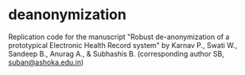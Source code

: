 # deanonymization
 
Replication code for the manuscript 
"Robust de-anonymization of a prototypical Electronic Health Record system" 
by Karnav P., Swati W., Sandeep B., Anurag A., & Subhashis B. 
(corresponding author SB, suban@ashoka.edu.in)
